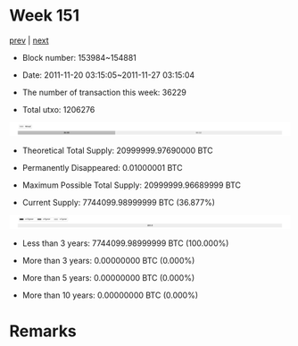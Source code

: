 # Week 151

[prev](week0150.md) | [next](week0152.md)

- Block number: 153984~154881

- Date: 2011-11-20 03:15:05~2011-11-27 03:15:04

- The number of transaction this week: 36229

- Total utxo: 1206276

![](../images/mined_week0151.png)

- Theoretical Total Supply: 20999999.97690000 BTC

- Permanently Disappeared: 0.01000001 BTC

- Maximum Possible Total Supply: 20999999.96689999 BTC

- Current Supply: 7744099.98999999 BTC (36.877%)

![](../images/year_week0151.png)


- Less than 3 years: 7744099.98999999 BTC (100.000%)

- More than 3 years: 0.00000000 BTC (0.000%)

- More than 5 years: 0.00000000 BTC (0.000%)

- More than 10 years: 0.00000000 BTC (0.000%)

# Remarks

